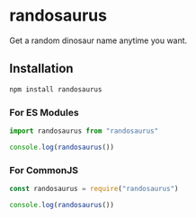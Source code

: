 # randosaurus

Get a random dinosaur name anytime you want.

## Installation

```bash
npm install randosaurus
```

### For ES Modules

```js
import randosaurus from "randosaurus"

console.log(randosaurus())
```

### For CommonJS

```js
const randosaurus = require("randosaurus")

console.log(randosaurus())
```
